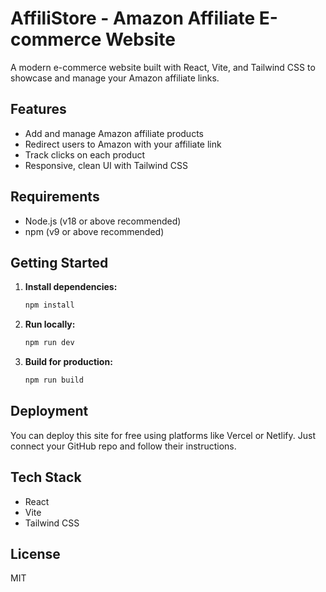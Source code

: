 # AffiliStore - Amazon Affiliate E-commerce Website

A modern e-commerce website built with React, Vite, and Tailwind CSS to showcase and manage your Amazon affiliate links.

## Features
- Add and manage Amazon affiliate products
- Redirect users to Amazon with your affiliate link
- Track clicks on each product
- Responsive, clean UI with Tailwind CSS

## Requirements
- Node.js (v18 or above recommended)
- npm (v9 or above recommended)

## Getting Started

1. **Install dependencies:**
   ```bash
   npm install
   ```
2. **Run locally:**
   ```bash
   npm run dev
   ```
3. **Build for production:**
   ```bash
   npm run build
   ```

## Deployment
You can deploy this site for free using platforms like Vercel or Netlify. Just connect your GitHub repo and follow their instructions.

## Tech Stack
- React
- Vite
- Tailwind CSS

## License
MIT
